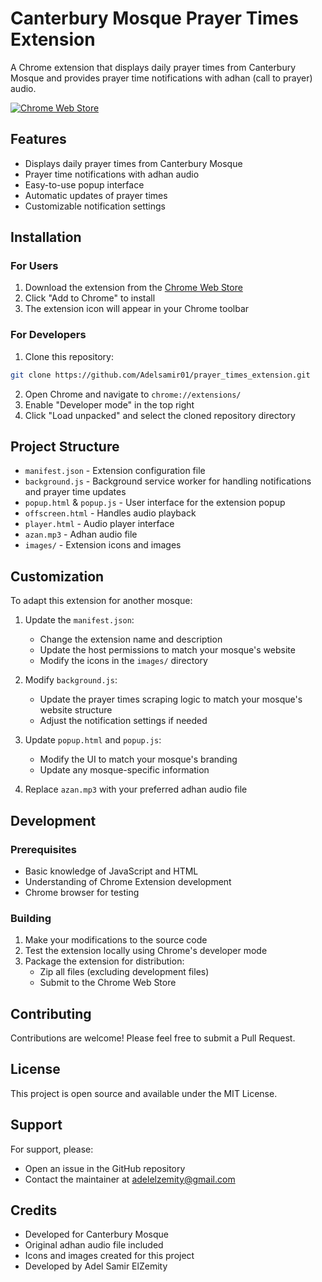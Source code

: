 # Canterbury Mosque Prayer Times Extension

A Chrome extension that displays daily prayer times from Canterbury Mosque and provides prayer time notifications with adhan (call to prayer) audio.

[![Chrome Web Store](https://img.shields.io/chrome-web-store/v/moohpdemicfggnnaeenfndbcfhjnnnof?label=Chrome%20Web%20Store)](https://chromewebstore.google.com/detail/canterbury-mosque-prayer/moohpdemicfggnnaeenfndbcfhjnnnof)

## Features

- Displays daily prayer times from Canterbury Mosque
- Prayer time notifications with adhan audio
- Easy-to-use popup interface
- Automatic updates of prayer times
- Customizable notification settings

## Installation

### For Users
1. Download the extension from the [Chrome Web Store](https://chromewebstore.google.com/detail/canterbury-mosque-prayer/moohpdemicfggnnaeenfndbcfhjnnnof)
2. Click "Add to Chrome" to install
3. The extension icon will appear in your Chrome toolbar

### For Developers
1. Clone this repository:
```bash
git clone https://github.com/Adelsamir01/prayer_times_extension.git
```

2. Open Chrome and navigate to `chrome://extensions/`
3. Enable "Developer mode" in the top right
4. Click "Load unpacked" and select the cloned repository directory

## Project Structure

- `manifest.json` - Extension configuration file
- `background.js` - Background service worker for handling notifications and prayer time updates
- `popup.html` & `popup.js` - User interface for the extension popup
- `offscreen.html` - Handles audio playback
- `player.html` - Audio player interface
- `azan.mp3` - Adhan audio file
- `images/` - Extension icons and images

## Customization

To adapt this extension for another mosque:

1. Update the `manifest.json`:
   - Change the extension name and description
   - Update the host permissions to match your mosque's website
   - Modify the icons in the `images/` directory

2. Modify `background.js`:
   - Update the prayer times scraping logic to match your mosque's website structure
   - Adjust the notification settings if needed

3. Update `popup.html` and `popup.js`:
   - Modify the UI to match your mosque's branding
   - Update any mosque-specific information

4. Replace `azan.mp3` with your preferred adhan audio file

## Development

### Prerequisites
- Basic knowledge of JavaScript and HTML
- Understanding of Chrome Extension development
- Chrome browser for testing

### Building
1. Make your modifications to the source code
2. Test the extension locally using Chrome's developer mode
3. Package the extension for distribution:
   - Zip all files (excluding development files)
   - Submit to the Chrome Web Store

## Contributing

Contributions are welcome! Please feel free to submit a Pull Request.

## License

This project is open source and available under the MIT License.

## Support

For support, please:
- Open an issue in the GitHub repository
- Contact the maintainer at adelelzemity@gmail.com

## Credits

- Developed for Canterbury Mosque
- Original adhan audio file included
- Icons and images created for this project
- Developed by Adel Samir ElZemity 